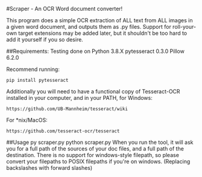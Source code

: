 #Scraper - An OCR Word document converter!

This program does a simple OCR extraction of ALL text from ALL images in a given word document, and outputs them as .py files. Support for roll-your-own target extensions may be added later, but it shouldn't be too hard to add it yourself if you so desire.

##Requirements:
Testing done on Python 3.8.X
pytesseract 0.3.0
Pillow 6.2.0

Recommend running:

    pip install pytesseract

Additionally you will need to have a functional copy of Tesseract-OCR installed in your computer, and in your PATH, for Windows:

    https://github.com/UB-Mannheim/tesseract/wiki
For *nix/MacOS:

    https://github.com/tesseract-ocr/tesseract

##Usage
    py scraper.py
    python scraper.py
When you run the tool, it will ask you for a full path of the sources of your doc files,
and a full path of the destination. There is no support for windows-style filepath, so please convert your filepaths to POSIX filepaths if you're on windows. (Replacing backslashes with forward slashes)